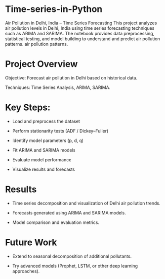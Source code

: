 # Time-series-in-Python
Air Pollution in Delhi, India – Time Series Forecasting  This project analyzes air pollution levels in Delhi, India using time series forecasting techniques such as ARIMA and SARIMA. The notebook provides data preprocessing, statistical testing, and model building to understand and predict air pollution patterns.
air pollution patterns.

# Project Overview
Objective: Forecast air pollution in Delhi based on historical data.

Techniques: Time Series Analysis, ARIMA, SARIMA.

# Key Steps:

- Load and preprocess the dataset

- Perform stationarity tests (ADF / Dickey–Fuller)

- Identify model parameters (p, d, q)

- Fit ARIMA and SARIMA models

- Evaluate model performance

- Visualize results and forecasts

# Results
- Time series decomposition and visualization of Delhi air pollution trends.

- Forecasts generated using ARIMA and SARIMA models.

- Model comparison and evaluation metrics.

# Future Work
- Extend to seasonal decomposition of additional pollutants.

- Try advanced models (Prophet, LSTM, or other deep learning approaches).

